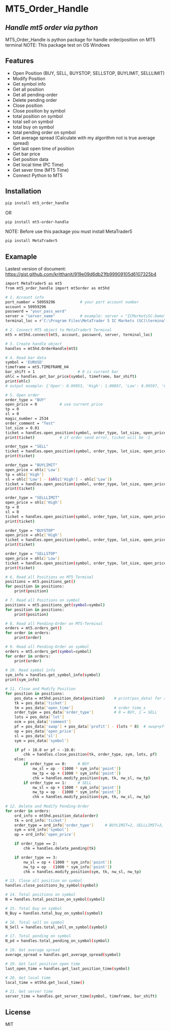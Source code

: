 # MT5_Order_Handle
## _Handle mt5 order via python_

MT5_Order_Handle is python package for handle order/position on MT5 terminal
NOTE: This package test on OS Windows

## Features

- Open Position (BUY, SELL, BUYSTOP, SELLSTOP, BUYLIMIT, SELLLIMIT)
- Modify Position
- Get symbol info
- Get all position 
- Get all pending-order
- Delete pending order
- Close position
- Close position by symbol
- total position on symbol
- total sell on symbol
- total buy on symbol
- total pending order on symbol
- Get average spread (Calculate with my algorithm not is true average spread)
- Get last open time of position
- Get bar price
- Get position data
- Get local time (PC Time)
- Get sever time (MT5 Time)
- Connect Python to MT5


## Installation

```sh
pip install mt5_order_handle
```
OR
```sh
pip install mt5-order-handle
```

NOTE: Before use this package you must install MetaTrader5
```sh
pip install MetaTrader5
```

## Examaple
Lastest version of document: 
https://gist.github.com/kritthanit/919e09d6db21fb99909105d6107325b4

```sh
import MetaTrader5 as mt5
from mt5_order_handle import mt5order as mt5hd

# 1. Account info 
port_number = 50959296           # your port account number
account = 50959296
password = "your_pass_word"
server = "server_name"           # example: server = "ICMarketsSC-Demo"
terminal_loc = r'C:\Program Files\MetaTrader 5 IC Markets (SC)\terminal64.exe'    # location of MT5 terminal

# 2. Connect MT5 object to MetaTrader5 Terminal 
mt5 = mt5hd.connect(mt5, account, password, server, terminal_loc)

# 3. Create handle object 
handles = mt5hd.OrderHandle(mt5)

# 4. Read bar data 
symbol = 'EURUSD'
timeframe = mt5.TIMEFRAME_H4
bar_shift = 1                   # 0 is current bar
ohlc = handles.get_bar_price(symbol, timeframe, bar_shift)
print(ohlc)
# output example: {'Open': 0.99953, 'High': 1.00097, 'Low': 0.99597, 'Close': 0.99916}

# 5. Open order
order_type = "BUY"
open_price = 0          # use current price
tp = 0
sl = 0
magic_number = 2534
order_comment = "Test"
lot_size = 0.01
ticket = handles.open_position(symbol, order_type, lot_size, open_price, tp, sl, magic_number, order_comment)
print(ticket)           # if order send error, ticket will be -1

order_type = "SELL"
ticket = handles.open_position(symbol, order_type, lot_size, open_price, tp, sl, magic_number, order_comment)
print(ticket)

order_type = "BUYLIMIT"
open_price = ohlc['Low']
tp = ohlc['High']
sl = ohlc['Low'] - (ohlc['High'] - ohlc['Low'])
ticket = handles.open_position(symbol, order_type, lot_size, open_price, tp, sl, magic_number, order_comment)
print(ticket)

order_type = "SELLLIMIT"
open_price = ohlc['High']
tp = 0
sl = 0
ticket = handles.open_position(symbol, order_type, lot_size, open_price, tp, sl, magic_number, order_comment)
print(ticket)

order_type = "BUYSTOP"
open_price = ohlc['High']
ticket = handles.open_position(symbol, order_type, lot_size, open_price, tp, sl, magic_number, order_comment)
print(ticket)

order_type = "SELLSTOP"
open_price = ohlc['Low']
ticket = handles.open_position(symbol, order_type, lot_size, open_price, tp, sl, magic_number, order_comment)
print(ticket)

# 6. Read all Positions on MT5 Terminal
positions = mt5.positions_get()
for position in positions:
    print(position)

# 7. Read all Positions on symbol
positions = mt5.positions_get(symbol=symbol)
for position in positions:
    print(position)

# 8. Read all Pending-Order on MT5-Terminal
orders = mt5.orders_get()
for order in orders:
    print(order)

# 9. Read all Pending-Order on symbol
orders = mt5.orders_get(symbol=symbol)
for order in orders:
    print(order)
    
# 10. Read symbol info
sym_info = handles.get_symbol_info(symbol)
print(sym_info)

# 11. Close and Modify Position
for position in positions:
    pos_data = mt5hd.position_data(position)    # print(pos_data) for see all property
    tk = pos_data['ticket']
    tm = pos_data['open_time']                  # order time_s
    order_type = pos_data['order_type']         # 0 = BUY, 1 = SELL
    lots = pos_data['lot']
    ocm = pos_data['comment']
    pf = pos_data['swap'] + pos_data['profit'] - (lots * 8)  # swap+pf+commission (use for print output only)
    op = pos_data['open_price']
    sl = pos_data['sl']
    sym = pos_data['symbol']

    if pf > 10.0 or pf < -10.0:
        chk = handles.close_position(tk, order_type, sym, lots, pf)     # return False if close error
    else:
        if order_type == 0:     # BUY
            nw_sl = op - (1000 * sym_info['point'])
            nw_tp = op + (1000 * sym_info['point'])
            chk = handles.modify_position(sym, tk, nw_sl, nw_tp)
        if order_type == 1:     # SELL
            nw_sl = op + (1000 * sym_info['point'])
            nw_tp = op - (1000 * sym_info['point'])
            chk = handles.modify_position(sym, tk, nw_sl, nw_tp)
            
# 12. Delete and Modify Pending-Order
for order in orders:
    ord_info = mt5hd.position_data(order)
    tk = ord_info['ticket']
    order_type = ord_info['order_type']     # BUYLIMIT=2, SELLLIMIT=3, BUYSTOP=4, SELLSTOP=5
    sym = ord_info['symbol']
    op = ord_info['open_price']

    if order_type == 2:
        chk = handles.delete_pending(tk)

    if order_type == 3:
        nw_sl = op + (1000 * sym_info['point'])
        nw_tp = op - (1000 * sym_info['point'])
        chk = handles.modify_position(sym, tk, nw_sl, nw_tp)

# 13. Close all position on symbol
handles.close_positions_by_symbol(symbol)

# 14. Total positions on symbol
N = handles.total_position_on_symbol(symbol)

# 15. Total buy on symbol
N_Buy = handles.total_buy_on_symbol(symbol)

# 16. Total sell on symbol
N_Sell = handles.total_sell_on_symbol(symbol)

# 17. Total pending on symbol
N_pd = handles.total_pending_on_symbol(symbol)

# 18. Get average spread
average_spread = handles.get_average_spread(symbol)

# 19. Get last position open time
last_open_time = handles.get_last_position_time(symbol)

# 20. Get local time
local_time = mt5hd.get_local_time()

# 21. Get server time
server_time = handles.get_server_time(symbol, timeframe, bar_shift)

```

## License

MIT


[//]: # (These are reference links used in the body of this note and get stripped out when the markdown processor does its job. There is no need to format nicely because it shouldn't be seen. Thanks SO - http://stackoverflow.com/questions/4823468/store-comments-in-markdown-syntax)

   [dill]: <https://github.com/joemccann/dillinger>
   [git-repo-url]: <https://github.com/joemccann/dillinger.git>
   [john gruber]: <http://daringfireball.net>
   [df1]: <http://daringfireball.net/projects/markdown/>
   [markdown-it]: <https://github.com/markdown-it/markdown-it>
   [Ace Editor]: <http://ace.ajax.org>
   [node.js]: <http://nodejs.org>
   [Twitter Bootstrap]: <http://twitter.github.com/bootstrap/>
   [jQuery]: <http://jquery.com>
   [@tjholowaychuk]: <http://twitter.com/tjholowaychuk>
   [express]: <http://expressjs.com>
   [AngularJS]: <http://angularjs.org>
   [Gulp]: <http://gulpjs.com>

   [PlDb]: <https://github.com/joemccann/dillinger/tree/master/plugins/dropbox/README.md>
   [PlGh]: <https://github.com/joemccann/dillinger/tree/master/plugins/github/README.md>
   [PlGd]: <https://github.com/joemccann/dillinger/tree/master/plugins/googledrive/README.md>
   [PlOd]: <https://github.com/joemccann/dillinger/tree/master/plugins/onedrive/README.md>
   [PlMe]: <https://github.com/joemccann/dillinger/tree/master/plugins/medium/README.md>
   [PlGa]: <https://github.com/RahulHP/dillinger/blob/master/plugins/googleanalytics/README.md>
